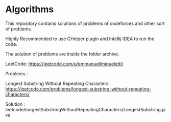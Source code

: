 # Algorithms
This repository contains solutions of problems of codeforces and other sort of problems. 

Highly Recommended to use CHelper plugin and Intellij IDEA to run the code.




The solution of problems are inside the folder archive.


LeetCode: https://leetcode.com/u/emmanuellmiqueletti/



Problems :

Longest Substring Without Repeating Characters: https://leetcode.com/problems/longest-substring-without-repeating-characters/

Solution : leetcode/longestSubstringWithoutRepeatingCharacters/LongestSubstring.java

